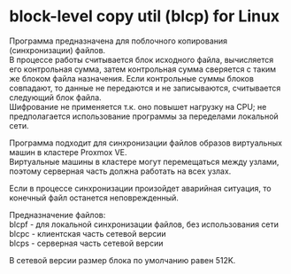 # block-level copy util (blcp) for Linux
Программа предназначена для поблочного копирования (синхронизации) файлов.  
В процессе работы считывается блок исходного файла, вычисляется его контрольная сумма, затем контрольная сумма сверяется с таким же блоком файла назначения.   Если контрольные суммы блоков совпадают, то данные не передаются и не записываются, считывается следующий блок файла.  
Шифрование не применяется т.к. оно повышет нагрузку на CPU; не предполагается использование программы за переделами локальной сети.  

Программа подходит для синхронизации файлов образов виртуальных машин в кластере Proxmox VE.  
Виртуальные машины в кластере могут перемещаться между узлами, поэтому серверная часть должна работать на всех узлах.  

Если в процессе синхронизации произойдет аварийная ситуация, то конечный файл останется неповрежденный.

Предназначение файлов:  
blcpf - для локальной синхронизации файлов, без использования сети  
blcpc - клиентская часть сетевой версии  
blcps - серверная часть сетевой версии  

В сетевой версии размер блока по умолчанию равен 512K.  

